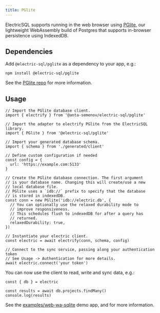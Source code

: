 ```yaml
---
title: PGlite
---
```


ElectricSQL supports running in the web browser using [PGlite](https://github.com/electric-sql/pglite/), our lightweight WebAssembly build of Postgres that supports in-browser persistence using IndexedDB.

## Dependencies

Add `@electric-sql/pglite` as a dependency to your app, e.g.:

```shell
npm install @electric-sql/pglite
```

See the [PGlite repo](https://github.com/electric-sql/pglite/) for more information.

## Usage

```tsx
// Import the PGlite database client.
import { electrify } from '@anta-semenov/electric-sql/pglite'

// Import the adapter to electrify PGlite from the ElectricSQL library.
import { PGlite } from '@electric-sql/pglite'

// Import your generated database schema.
import { schema } from './generated/client'

// Define custom configuration if needed
const config = {
  url: 'https://example.com:5133'
}

// Create the PGlite database connection. The first argument
// is your database name. Changing this will create/use a new
// local database file.
// PGlite uses a `idb://` prefix to specify that the database
// is stored in indexedDB.
const conn = new PGlite('idb://electric.db', {
  // You can optionally use the relaxed durability mode to 
  // improve responsiveness.
  // This schedules flush to indexedDB for after a query has
  // returned.
  relaxedDurability: true,
})

// Instantiate your electric client.
const electric = await electrify(conn, schema, config)

// Connect to the sync service, passing along your authentication token
// See Usage -> Authentication for more details.
await electric.connect('your token')
```

You can now use the client to read, write and sync data, e.g.:

```tsx
const { db } = electric

const results = await db.projects.findMany()
console.log(results)
```

See the [examples/web-wa-sqlite](https://github.com/electric-sql/electric/tree/main/examples/web-wa-sqlite) demo app, <DocPageLink path="usage/data-access" /> and <DocPageLink path="integrations/frontend" /> for more information.
